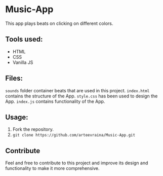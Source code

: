 # Music-App
This app plays beats on clicking on different colors. 

## Tools used:
* HTML
* CSS
* Vanilla JS

## Files:
`sounds` folder container beats that are used in this project.
`index.html` contains the structure of the App.
`style.css` has been used to design the App.
`index.js` contains functionality of the App.

## Usage:
1. Fork the repository.
2. `git clone https://github.com/arteevraina/Music-App.git`

## Contribute
Feel and free to contribute to this project and improve its design and functionality to make it more comprehensive.


